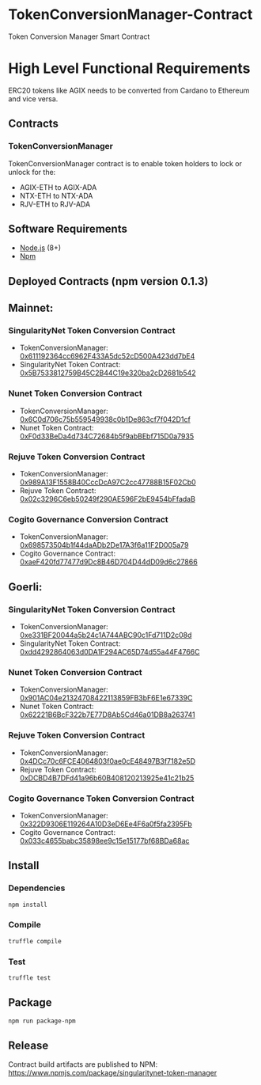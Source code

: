 # TokenConversionManager-Contract
Token Conversion Manager Smart Contract

# High Level Functional Requirements

ERC20 tokens like AGIX needs to be converted from Cardano to Ethereum and vice versa.

## Contracts

### TokenConversionManager
  TokenConversionManager contract is to enable token holders to lock or unlock for the: 
* AGIX-ETH to AGIX-ADA
* NTX-ETH to NTX-ADA
* RJV-ETH to RJV-ADA

## Software Requirements
* [Node.js](https://github.com/nodejs/node) (8+)
* [Npm](https://www.npmjs.com/package/npm)

## Deployed Contracts (npm version 0.1.3)
## Mainnet:

### SingularityNet Token Conversion Contract
* TokenConversionManager: [0x611192364cc6962F433A5dc52cD500A423dd7bE4](https://etherscan.io/address/0x611192364cc6962F433A5dc52cD500A423dd7bE4)
* SingularityNet Token Contract: [0x5B7533812759B45C2B44C19e320ba2cD2681b542](https://etherscan.io/token/0x5b7533812759b45c2b44c19e320ba2cd2681b542)
### Nunet Token Conversion Contract
* TokenConversionManager: [0x6C0d706c75b559549938c0b1De863cf7f042D1cf](https://etherscan.io/address/0x6c0d706c75b559549938c0b1de863cf7f042d1cf)
* Nunet Token Contract: [0xF0d33BeDa4d734C72684b5f9abBEbf715D0a7935](https://etherscan.io/address/0xF0d33BeDa4d734C72684b5f9abBEbf715D0a7935)
### Rejuve Token Conversion Contract
* TokenConversionManager: [0x989A13F1558B40CccDcA97C2cc47788B15F02Cb0](https://etherscan.io/address/0x989a13f1558b40cccdca97c2cc47788b15f02cb0)
* Rejuve Token Contract: [0x02c3296C6eb50249f290AE596F2bE9454bFfadaB](https://etherscan.io/address/0x02c3296c6eb50249f290ae596f2be9454bffadab)
### Cogito Governance Conversion Contract
* TokenConversionManager: [0x698573504b1f44daADb2De17A3f6a11F2D005a79](https://etherscan.io/address/0x698573504b1f44daADb2De17A3f6a11F2D005a79)
* Cogito Governance Contract: [0xaeF420fd77477d9Dc8B46D704D44dD09d6c27866](https://etherscan.io/address/0xaeF420fd77477d9Dc8B46D704D44dD09d6c27866)

## Goerli:
### SingularityNet Token Conversion Contract
* TokenConversionManager: [0xe331BF20044a5b24c1A744ABC90c1Fd711D2c08d](https://goerli.etherscan.io/address/0xe331BF20044a5b24c1A744ABC90c1Fd711D2c08d)
* SingularityNet Token Contract: [0xdd4292864063d0DA1F294AC65D74d55a44F4766C](https://goerli.etherscan.io/token/0xdd4292864063d0da1f294ac65d74d55a44f4766c)
### Nunet Token Conversion Contract
* TokenConversionManager: [0x901AC04e21324708422113859FB3bF6E1e67339C](https://goerli.etherscan.io/address/0x901AC04e21324708422113859FB3bF6E1e67339C)
* Nunet Token Contract: [0x62221B6BcF322b7E77D8Ab5Cd46a01DB8a263741](https://goerli.etherscan.io/token/0x62221B6BcF322b7E77D8Ab5Cd46a01DB8a263741)
### Rejuve Token Conversion Contract
* TokenConversionManager: [0x4DCc70c6FCE4064803f0ae0cE48497B3f7182e5D](https://goerli.etherscan.io/address/0x4dcc70c6fce4064803f0ae0ce48497b3f7182e5d)
* Rejuve Token Contract: [0xDCBD4B7DFd41a96b60B408120213925e41c21b25](https://goerli.etherscan.io/address/0xdcbd4b7dfd41a96b60b408120213925e41c21b25)
### Cogito Governance Token Conversion Contract
* TokenConversionManager: [0x322D9306E119264A10D3eD6Ee4F6a0f5fa2395Fb](https://goerli.etherscan.io/address/0x322D9306E119264A10D3eD6Ee4F6a0f5fa2395Fb)
* Cogito Governance Contract: [0x033c4655babc35898ee9c15e15177bf68BDa68ac](https://goerli.etherscan.io/address/0x033c4655babc35898ee9c15e15177bf68BDa68ac)
## Install

### Dependencies
```bash
npm install
```

### Compile 
```bash
truffle compile
```

### Test 
```bash
truffle test
```

## Package
```bash
npm run package-npm
```

## Release
Contract build artifacts are published to NPM: https://www.npmjs.com/package/singularitynet-token-manager
